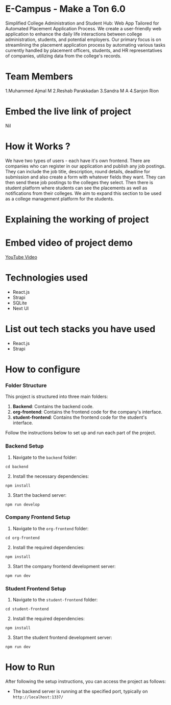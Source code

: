# E-Campus - Make a Ton 6.0
Simplified College Administration and Student Hub: Web App Tailored for Automated Placement Application Process.
We create a user-friendly web application to enhance the daily life interactions between college administration, students, and potential employers. Our primary focus is on streamlining the placement application process by automating various tasks currently handled by placement officers, students, and HR representatives of companies, utilizing data from the college's records.

# Team Members
1.Muhammed Ajmal M
2.Reshab Parakkadan
3.Sandra M A
4.Sanjon Rion

# Embed the live link of project
Nil

# How it Works ?
We have two types of users - each have it's own frontend. There are companies who can register in our application and publish any job postings. They can include the job title, description, round details, deadline for submission and also create a form with whatever fields they want. They can then send these job postings to the colleges they select. Then there is student platform where students can see the placements as well as notifications from their colleges. We aim to expand this section to be used as a college management platform for the students. 

# Explaining the working of project



# Embed video of project demo
[YouTube Video](https://youtu.be/67J-c2N17hM)


# Technologies used
- React.js
- Strapi
- SQLite
- Next UI

# List out tech stacks you have used
- React.js
- Strapi

# How to configure

### Folder Structure

This project is structured into three main folders:

1. **Backend**: Contains the backend code.
2. **org-frontend**: Contains the frontend code for the company's interface.
3. **student-frontend**: Contains the frontend code for the student's interface.

Follow the instructions below to set up and run each part of the project.

### Backend Setup

1. Navigate to the `backend` folder:
```
cd backend
```

2. Install the necessary dependencies:
```
npm install
```

3. Start the backend server:
```
npm run develop
```

### Company Frontend Setup

1. Navigate to the `org-frontend` folder:

```
cd org-frontend
```

2. Install the required dependencies:
```
npm install
```

3. Start the company frontend development server:
```
npm run dev
```

### Student Frontend Setup

1. Navigate to the `student-frontend` folder:
```
cd student-frontend
```

2. Install the required dependencies:
```
npm install
```

3. Start the student frontend development server:
```
npm run dev
```

# How to Run

After following the setup instructions, you can access the project as follows:

- The backend server is running at the specified port, typically on `http://localhost:1337/`
